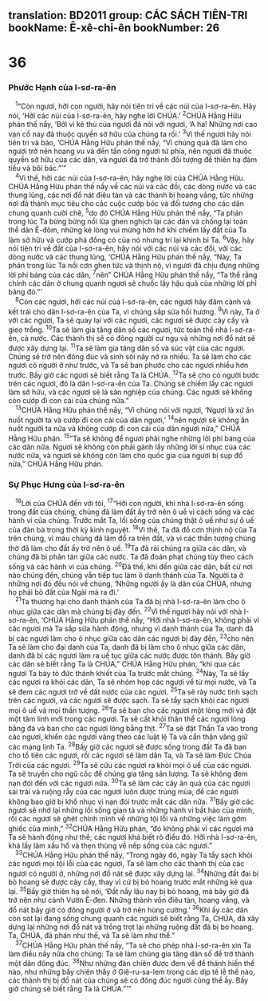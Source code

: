 translation: BD2011
group: CÁC SÁCH TIÊN-TRI
bookName: Ê-xê-chi-ên 
bookNumber: 26
-------

<div class="title"><h1>36</h1><h3>Phước Hạnh của I-sơ-ra-ên</h3></div>
<span class="verse exe_36_1"> <sup>1</sup>“Còn ngươi, hỡi con người, hãy nói tiên tri về các núi của I-sơ-ra-ên. Hãy nói, ‘Hỡi các núi của I-sơ-ra-ên, hãy nghe lời CHÚA.’ </span>
<span class="verse exe_36_2"><sup>2</sup>CHÚA Hằng Hữu phán thế nầy, ‘Bởi vì kẻ thù của ngươi đã nói với ngươi, ‘A ha! Những nơi cao vạn cổ nay đã thuộc quyền sở hữu của chúng ta rồi.’ </span>
<span class="verse exe_36_3"><sup>3</sup>Vì thế ngươi hãy nói tiên tri và bảo, ‘CHÚA Hằng Hữu phán thế nầy, “Vì chúng quả đã làm cho ngươi trở nên hoang vu và đến tấn công ngươi tứ phía, nên ngươi đã thuộc quyền sở hữu của các dân, và ngươi đã trở thành đối tượng để thiên hạ đàm tiếu và bôi bác.”’”<br/></span>
<span class="verse exe_36_4"> <sup>4</sup>Vì thế, hỡi các núi của I-sơ-ra-ên, hãy nghe lời của CHÚA Hằng Hữu. CHÚA Hằng Hữu phán thế nầy về các núi và các đồi, các dòng nước và các thung lũng, các nơi đổ nát điêu tàn và các thành bị hoang vắng, tức những nơi đã thành mục tiêu cho các cuộc cướp bóc và đối tượng cho các dân chung quanh cười chê, </span>
<span class="verse exe_36_5"><sup>5</sup>do đó CHÚA Hằng Hữu phán thế nầy, “Ta phán trong lúc Ta bừng bừng nổi lửa ghen nghịch lại các dân và chống lại toàn thể dân Ê-đôm, những kẻ lòng vui mừng hớn hở khi chiếm lấy đất của Ta làm sở hữu và cướp phá đồng cỏ của nó nhưng trí lại khinh bỉ Ta. </span>
<span class="verse exe_36_6"><sup>6</sup>Vậy, hãy nói tiên tri về đất của I-sơ-ra-ên, hãy nói với các núi và các đồi, với các dòng nước và các thung lũng, ‘CHÚA Hằng Hữu phán thế nầy, “Này, Ta phán trong lúc Ta nổi cơn ghen tức và thịnh nộ, vì ngươi đã chịu đựng những lời phỉ báng của các dân, </span>
<span class="verse exe_36_7"><sup>7</sup>nên” CHÚA Hằng Hữu phán thế nầy, “Ta thề rằng chính các dân ở chung quanh ngươi sẽ chuốc lấy hậu quả của những lời phỉ báng đó.”’<br/></span>
<span class="verse exe_36_8"> <sup>8</sup>Còn các ngươi, hỡi các núi của I-sơ-ra-ên, các ngươi hãy đâm cành và kết trái cho dân I-sơ-ra-ên của Ta, vì chúng sắp sửa hồi hương. </span>
<span class="verse exe_36_9"><sup>9</sup>Vì này, Ta ở với các ngươi, Ta sẽ quay lại với các ngươi, các ngươi sẽ được cày cấy và gieo trồng. </span>
<span class="verse exe_36_10"><sup>10</sup>Ta sẽ làm gia tăng dân số các ngươi, tức toàn thể nhà I-sơ-ra-ên, cả nước. Các thành thị sẽ có đông người cư ngụ và những nơi đổ nát sẽ được xây dựng lại. </span>
<span class="verse exe_36_11"><sup>11</sup>Ta sẽ làm gia tăng dân số và súc vật của các ngươi. Chúng sẽ trở nên đông đúc và sinh sôi nảy nở ra nhiều. Ta sẽ làm cho các ngươi có người ở như trước, và Ta sẽ ban phước cho các ngươi nhiều hơn trước. Bấy giờ các ngươi sẽ biết rằng Ta là CHÚA. </span>
<span class="verse exe_36_12"><sup>12</sup>Ta sẽ cho có người bước trên các ngươi, đó là dân I-sơ-ra-ên của Ta. Chúng sẽ chiếm lấy các ngươi làm sở hữu, và các ngươi sẽ là sản nghiệp của chúng. Các ngươi sẽ không còn cướp đi con cái của chúng nữa.”<br/></span>
<span class="verse exe_36_13"> <sup>13</sup>CHÚA Hằng Hữu phán thế nầy, “Vì chúng nói với ngươi, ‘Ngươi là xứ ăn nuốt người ta và cướp đi con cái của dân ngươi,’ </span>
<span class="verse exe_36_14"><sup>14</sup>nên ngươi sẽ không ăn nuốt người ta nữa và không cướp đi con cái của dân ngươi nữa,” CHÚA Hằng Hữu phán. </span>
<span class="verse exe_36_15"><sup>15</sup>“Ta sẽ không để ngươi phải nghe những lời phỉ báng của các dân nữa. Ngươi sẽ không còn phải gánh lấy những lời sỉ nhục của các nước nữa, và ngươi sẽ không còn làm cho quốc gia của ngươi bị sụp đổ nữa,” CHÚA Hằng Hữu phán.<br/></span>
<div class="title"><h3>Sự Phục Hưng của I-sơ-ra-ên</h3></div>
<span class="verse exe_36_16"> <sup>16</sup>Lời của CHÚA đến với tôi, </span>
<span class="verse exe_36_17"><sup>17</sup>“Hỡi con người, khi nhà I-sơ-ra-ên sống trong đất của chúng, chúng đã làm đất ấy trở nên ô uế vì cách sống và các hành vi của chúng. Trước mắt Ta, lối sống của chúng thật ô uế như sự ô uế của đàn bà trong thời kỳ kinh nguyệt. </span>
<span class="verse exe_36_18"><sup>18</sup>Vì thế, Ta đã đổ cơn thịnh nộ của Ta trên chúng, vì máu chúng đã làm đổ ra trên đất, và vì các thần tượng chúng thờ đã làm cho đất ấy trở nên ô uế. </span>
<span class="verse exe_36_19"><sup>19</sup>Ta đã rải chúng ra giữa các dân, và chúng đã bị phân tán giữa các nước. Ta đã đoán phạt chúng tùy theo cách sống và các hành vi của chúng. </span>
<span class="verse exe_36_20"><sup>20</sup>Ðã thế, khi đến giữa các dân, bất cứ nơi nào chúng đến, chúng vẫn tiếp tục làm ô danh thánh của Ta. Người ta ở những nơi đó đều nói về chúng, ‘Những người ấy là dân của CHÚA, nhưng họ phải bỏ đất của Ngài mà ra đi.’<br/></span>
<span class="verse exe_36_21"> <sup>21</sup>Ta thương hại cho danh thánh của Ta đã bị nhà I-sơ-ra-ên làm cho ô nhục giữa các dân mà chúng bị đày đến. </span>
<span class="verse exe_36_22"><sup>22</sup>Vì thế ngươi hãy nói với nhà I-sơ-ra-ên, ‘CHÚA Hằng Hữu phán thế nầy, “Hỡi nhà I-sơ-ra-ên, không phải vì các ngươi mà Ta sắp sửa hành động, nhưng vì danh thánh của Ta, danh đã bị các ngươi làm cho ô nhục giữa các dân các ngươi bị đày đến, </span>
<span class="verse exe_36_23"><sup>23</sup>cho nên Ta sẽ làm cho đại danh của Ta, danh đã bị làm cho ô nhục giữa các dân, danh đã bị các ngươi làm ra uế tục giữa các nước được tôn thánh. Bấy giờ các dân sẽ biết rằng Ta là CHÚA,” CHÚA Hằng Hữu phán, “khi qua các ngươi Ta bày tỏ đức thánh khiết của Ta trước mắt chúng. </span>
<span class="verse exe_36_24"><sup>24</sup>Này, Ta sẽ lấy các ngươi ra khỏi các dân, Ta sẽ nhóm họp các ngươi về từ mọi nước, và Ta sẽ đem các ngươi trở về đất nước của các ngươi. </span>
<span class="verse exe_36_25"><sup>25</sup>Ta sẽ rảy nước tinh sạch trên các ngươi, và các ngươi sẽ được sạch. Ta sẽ tẩy sạch khỏi các ngươi mọi ô uế và mọi thần tượng. </span>
<span class="verse exe_36_26"><sup>26</sup>Ta sẽ ban cho các ngươi một lòng mới và đặt một tâm linh mới trong các ngươi. Ta sẽ cất khỏi thân thể các ngươi lòng bằng đá và ban cho các ngươi lòng bằng thịt. </span>
<span class="verse exe_36_27"><sup>27</sup>Ta sẽ đặt Thần Ta vào trong các ngươi, khiến các ngươi vâng theo các luật lệ Ta và cẩn thận vâng giữ các mạng lịnh Ta. </span>
<span class="verse exe_36_28"><sup>28</sup>Bấy giờ các ngươi sẽ được sống trong đất Ta đã ban cho tổ tiên các ngươi, rồi các ngươi sẽ làm dân Ta, và Ta sẽ làm Ðức Chúa Trời của các ngươi. </span>
<span class="verse exe_36_29"><sup>29</sup>Ta sẽ cứu các ngươi ra khỏi mọi ô uế của các ngươi. Ta sẽ truyền cho ngũ cốc để chúng gia tăng sản lượng. Ta sẽ không đem nạn đói đến với các ngươi nữa. </span>
<span class="verse exe_36_30"><sup>30</sup>Ta sẽ làm các cây ăn quả của các ngươi sai trái và ruộng rẫy của các ngươi luôn được trúng mùa, để các ngươi không bao giờ bị khổ nhục vì nạn đói trước mắt các dân nữa. </span>
<span class="verse exe_36_31"><sup>31</sup>Bấy giờ các ngươi sẽ nhớ lại những lối sống gian tà và những hành vi bất hảo của mình, rồi các ngươi sẽ ghét chính mình về những tội lỗi và những việc làm gớm ghiếc của mình,” </span>
<span class="verse exe_36_32"><sup>32</sup>CHÚA Hằng Hữu phán, “đó không phải vì các ngươi mà Ta sẽ hành động như thế; các ngươi khá biết rõ điều đó. Hỡi nhà I-sơ-ra-ên, khá lấy làm xấu hổ và thẹn thùng về nếp sống của các ngươi.”<br/></span>
<span class="verse exe_36_33"> <sup>33</sup>CHÚA Hằng Hữu phán thế nầy, “Trong ngày đó, ngày Ta tẩy sạch khỏi các ngươi mọi tội lỗi của các ngươi, Ta sẽ làm cho các thành thị của các ngươi có người ở, những nơi đổ nát sẽ được xây dựng lại. </span>
<span class="verse exe_36_34"><sup>34</sup>Những đất đai bị bỏ hoang sẽ được cày cấy, thay vì cứ bị bỏ hoang trước mắt những kẻ qua lại. </span>
<span class="verse exe_36_35"><sup>35</sup>Bấy giờ thiên hạ sẽ nói, ‘Ðất nầy lâu nay bị bỏ hoang, mà bây giờ đã trở nên như cảnh Vườn Ê-đen. Những thành vốn điêu tàn, hoang vắng, và đổ nát bây giờ có đông người ở và trở nên hùng cường.’ </span>
<span class="verse exe_36_36"><sup>36</sup>Khi ấy các dân còn sót lại đang sống chung quanh các ngươi sẽ biết rằng Ta, CHÚA, đã xây dựng lại những nơi đổ nát và trồng trọt lại những ruộng đất đã bị bỏ hoang. Ta, CHÚA, đã phán như thế, và Ta sẽ làm như thế.”<br/></span>
<span class="verse exe_36_37"> <sup>37</sup>CHÚA Hằng Hữu phán thế nầy, “Ta sẽ cho phép nhà I-sơ-ra-ên xin Ta làm điều nầy nữa cho chúng: Ta sẽ làm chúng gia tăng dân số để trở thành một dân đông đúc. </span>
<span class="verse exe_36_38"><sup>38</sup>Như những đàn chiên được đem về để thánh hiến thể nào, như những bầy chiên thấy ở Giê-ru-sa-lem trong các dịp tế lễ thế nào, các thành thị bị đổ nát của chúng sẽ có đông đúc người cũng thể ấy. Bấy giờ chúng sẽ biết rằng Ta là CHÚA.”’”<br/></span>
